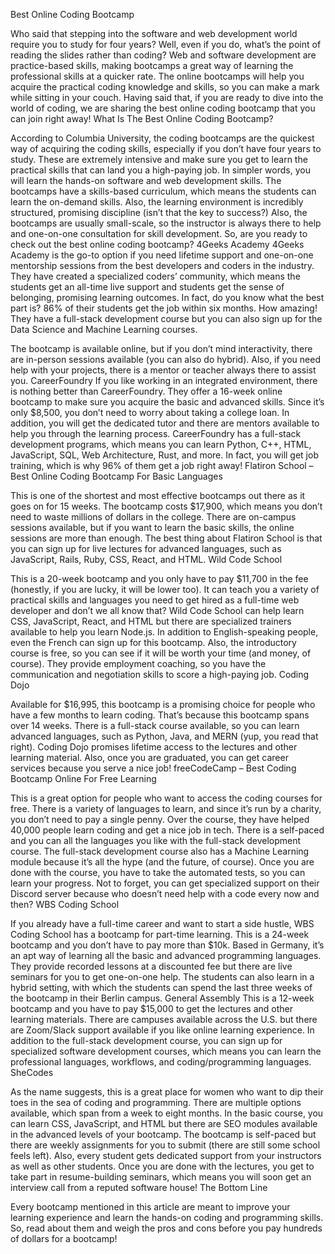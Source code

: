 Best Online Coding Bootcamp

Who said that stepping into the software and web development world require you to study for four years? Well, even if you do, what’s the point of reading the slides rather than coding?
Web and software development are practice-based skills, making bootcamps a great way of learning the professional skills at a quicker rate. 
The online bootcamps will help you acquire the practical coding knowledge and skills, so you can make a mark while sitting in your couch. 
Having said that, if you are ready to dive into the world of coding, we are sharing the best online coding bootcamp that you can join right away!
What Is The Best Online Coding Bootcamp?

According to Columbia University, the coding bootcamps are the quickest way of acquiring the coding skills, especially if you don’t have four years to study. 
These are extremely intensive and make sure you get to learn the practical skills that can land you a high-paying job. In simpler words, you will learn the hands-on software and web development skills. 
The bootcamps have a skills-based curriculum, which means the students can learn the on-demand skills. Also, the learning environment is incredibly structured, promising discipline (isn’t that the key to success?)
Also, the bootcamps are usually small-scale, so the instructor is always there to help and one-on-one consultation for skill development. So, are you ready to check out the best online coding bootcamp? 
4Geeks Academy 
4Geeks Academy is the go-to option if you need lifetime support and one-on-one mentorship sessions from the best developers and coders in the industry. 
They have created a specialized coders’ community, which means the students get an all-time live support and students get the sense of belonging, promising learning outcomes. 
In fact, do you know what the best part is? 86% of their students get the job within six months. How amazing!
They have a full-stack development course but you can also sign up for the Data Science and Machine Learning courses. 

The bootcamp is available online, but if you don’t mind interactivity, there are in-person sessions available (you can also do hybrid). Also, if you need help with your projects, there is a mentor or teacher always there to assist you. 
CareerFoundry
If you like working in an integrated environment, there is nothing better than CareerFoundry. They offer a 16-week online bootcamp to make sure you acquire the basic and advanced skills. 
Since it’s only $8,500, you don’t need to worry about taking a college loan. In addition, you will get the dedicated tutor and there are mentors available to help you through the learning process. 
CareerFoundry has a full-stack development programs, which means you can learn Python, C++, HTML, JavaScript, SQL, Web Architecture, Rust, and more. In fact, you will get job training, which is why 96% of them get a job right away!
Flatiron School – Best Online Coding Bootcamp For Basic Languages

This is one of the shortest and most effective bootcamps out there as it goes on for 15 weeks. The bootcamp costs $17,900, which means you don’t need to waste millions of dollars in the college. 
There are on-campus sessions available, but if you want to learn the basic skills, the online sessions are more than enough. 
The best thing about Flatiron School is that you can sign up for live lectures for advanced languages, such as JavaScript, Rails, Ruby, CSS, React, and HTML. 
Wild Code School

This is a 20-week bootcamp and you only have to pay $11,700 in the fee (honestly, if you are lucky, it will be lower too). It can teach you a variety of practical skills and languages you need to get hired as a full-time web developer and don’t we all know that?
Wild Code School can help learn CSS, JavaScript, React, and HTML but there are specialized trainers available to help you learn Node.js. 
In addition to English-speaking people, even the French can sign up for this bootcamp. Also, the introductory course is free, so you can see if it will be worth your time (and money, of course). 
They provide employment coaching, so you have the communication and negotiation skills to score a high-paying job. 
Coding Dojo

Available for $16,995, this bootcamp is a promising choice for people who have a few months to learn coding. That’s because this bootcamp spans over 14 weeks. 
There is a full-stack course available, so you can learn advanced languages, such as Python, Java, and MERN (yup, you read that right). 
Coding Dojo promises lifetime access to the lectures and other learning material. Also, once you are graduated, you can get career services because you serve a nice job!
freeCodeCamp – Best Coding Bootcamp Online For Free Learning

This is a great option for people who want to access the coding courses for free. There is a variety of languages to learn, and since it’s run by a charity, you don’t need to pay a single penny. 
Over the course, they have helped 40,000 people learn coding and get a nice job in tech. There is a self-paced and you can all the languages you like with the full-stack development course. 
The full-stack development course also has a Machine Learning module because it’s all the hype (and the future, of course). 
Once you are done with the course, you have to take the automated tests, so you can learn your progress. Not to forget, you can get specialized support on their Discord server because who doesn’t need help with a code every now and then? 
WBS Coding School

If you already have a full-time career and want to start a side hustle, WBS Coding School has a bootcamp for part-time learning. This is a 24-week bootcamp and you don’t have to pay more than $10k. 
Based in Germany, it’s an apt way of learning all the basic and advanced programming languages. They provide recorded lessons at a discounted fee but there are live seminars for you to get one-on-one help. 
The students can also learn in a hybrid setting, with which the students can spend the last three weeks of the bootcamp in their Berlin campus. 
General Assembly
This is a 12-week bootcamp and you have to pay $15,000 to get the lectures and other learning materials. There are campuses available across the U.S. but there are Zoom/Slack support available if you like online learning experience. 
In addition to the full-stack development course, you can sign up for specialized software development courses, which means you can learn the professional languages, workflows, and coding/programming languages. 
SheCodes

As the name suggests, this is a great place for women who want to dip their toes in the sea of coding and programming. There are multiple options available, which span from a week to eight months. 
In the basic course, you can learn CSS, JavaScript, and HTML but there are SEO modules available in the advanced levels of your bootcamp. 
The bootcamp is self-paced but there are weekly assignments for you to submit (there are still some school feels left). Also, every student gets dedicated support from your instructors as well as other students. 
Once you are done with the lectures, you get to take part in resume-building seminars, which means you will soon get an interview call from a reputed software house!
The Bottom Line

Every bootcamp mentioned in this article are meant to improve your learning experience and learn the hands-on coding and programming skills. So, read about them and weigh the pros and cons before you pay hundreds of dollars for a bootcamp! 

